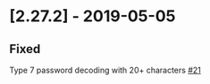 # [2.27.2] - 2019-05-05

## Fixed

Type 7 password decoding with 20+ characters [#21](https://github.com/heyglen/network_tech/issues/21)
